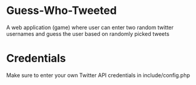# Guess-Who-Tweeted
A web application (game) where user can enter two random twitter usernames and guess the user based on randomly picked tweets 

# Credentials
Make sure to enter your own Twitter API credentials in include/config.php
